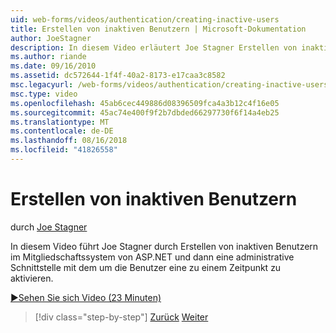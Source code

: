 ```yaml
---
uid: web-forms/videos/authentication/creating-inactive-users
title: Erstellen von inaktiven Benutzern | Microsoft-Dokumentation
author: JoeStagner
description: In diesem Video erläutert Joe Stagner Erstellen von inaktiven Benutzern im Mitgliedschaftssystem von ASP.NET und die Benutzer eine aktivieren, klicken Sie dann mithilfe einer Admin-Schnittstelle...
ms.author: riande
ms.date: 09/16/2010
ms.assetid: dc572644-1f4f-40a2-8173-e17caa3c8582
msc.legacyurl: /web-forms/videos/authentication/creating-inactive-users
msc.type: video
ms.openlocfilehash: 45ab6cec449886d08396509fca4a3b12c4f16e05
ms.sourcegitcommit: 45ac74e400f9f2b7dbded66297730f6f14a4eb25
ms.translationtype: MT
ms.contentlocale: de-DE
ms.lasthandoff: 08/16/2018
ms.locfileid: "41826558"
---
```

<a name="creating-inactive-users"></a>Erstellen von inaktiven Benutzern
====================
durch [Joe Stagner](https://github.com/JoeStagner)

In diesem Video führt Joe Stagner durch Erstellen von inaktiven Benutzern im Mitgliedschaftssystem von ASP.NET und dann eine administrative Schnittstelle mit dem um die Benutzer eine zu einem Zeitpunkt zu aktivieren.

[&#9654;Sehen Sie sich Video (23 Minuten)](https://channel9.msdn.com/Blogs/ASP-NET-Site-Videos/creating-inactive-users)

> [!div class="step-by-step"]
> [Zurück](simple-web-service-authentication.md)
> [Weiter](sql-injection-defense.md)
